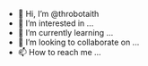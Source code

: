 - 👋 Hi, I’m @throbotaith
- 👀 I’m interested in ...
- 🌱 I’m currently learning ...
- 💞️ I’m looking to collaborate on ...
- 📫 How to reach me ...

<!---
throbotaith/throbotaith is a ✨ special ✨ repository because its `README.md` (this file) appears on your GitHub profile.
You can click the Preview link to take a look at your changes.
--->
